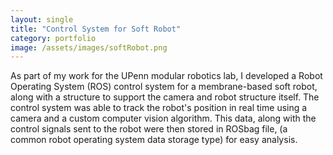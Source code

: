 ```yaml
---
layout: single
title: "Control System for Soft Robot"
category: portfolio 
image: /assets/images/softRobot.png
---
```


As part of my work for the UPenn modular robotics lab, I developed a Robot Operating System (ROS) control system for a membrane-based soft robot, along with a structure to support the camera and robot structure itself. The control system was able to track the robot's position in real time using a camera and a custom computer vision algorithm. This data, along with the control signals sent to the robot were then stored in ROSbag file, (a common robot operating system data storage type) for easy analysis.